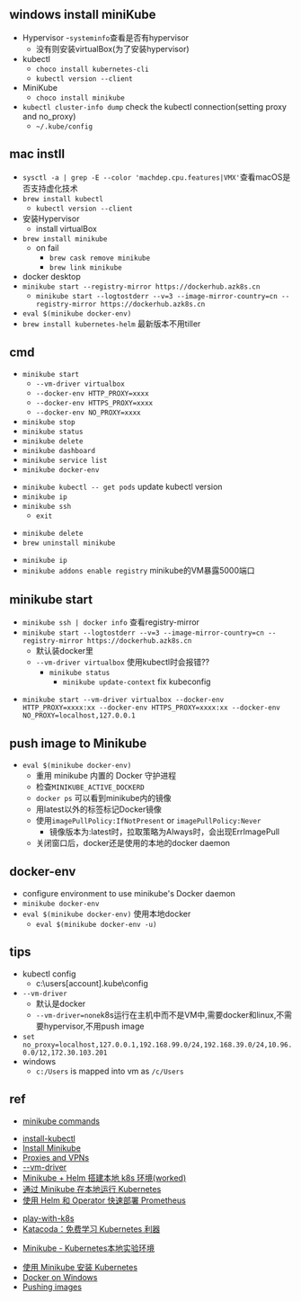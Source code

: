 
## windows install miniKube
+ Hypervisor 
    -`systeminfo`查看是否有hypervisor
    - 没有则安装virtualBox(为了安装hypervisor)
+ kubectl
    - `choco install kubernetes-cli`
    - `kubectl version --client`
+ MiniKube
    - `choco install minikube`
+ `kubectl cluster-info dump` check the kubectl connection(setting proxy and no_proxy)
    - `~/.kube/config`

## mac instll
+ `sysctl -a | grep -E --color 'machdep.cpu.features|VMX'`查看macOS是否支持虚化技术
+ `brew install kubectl`
    - `kubectl version --client`
+ 安装Hypervisor
    - install virtualBox
+ `brew install minikube`
    - on fail
        + `brew cask remove minikube`
        + `brew link minikube`
+ docker desktop
+ `minikube start --registry-mirror https://dockerhub.azk8s.cn`
    + `minikube start --logtostderr --v=3 --image-mirror-country=cn --registry-mirror https://dockerhub.azk8s.cn`
+ `eval $(minikube docker-env)`
+ `brew install kubernetes-helm` 最新版本不用tiller

    
## cmd
+ `minikube start`
    -  `--vm-driver virtualbox`
    - `--docker-env HTTP_PROXY=xxxx`
    - `--docker-env HTTPS_PROXY=xxxx`
    - `--docker-env NO_PROXY=xxxx`
+ `minikube stop`
+ `minikube status`
+ `minikube delete`
+ `minikube dashboard`
+ `minikube service list`
+ `minikube docker-env`
<!-- update -->
+ `minikube kubectl -- get pods` update kubectl version
+ `minikube ip`
+ `minikube ssh`    
    - `exit`
<!-- clean -->
+ `minikube delete`
+ `brew uninstall minikube`
<!-- others -->
+ `minikube ip`
+ `minikube addons enable registry` minikube的VM暴露5000端口

## minikube start
<!-- registry mirror -->
+ `minikube ssh | docker info` 查看registry-mirror
+ `minikube start --logtostderr --v=3 --image-mirror-country=cn --registry-mirror https://dockerhub.azk8s.cn`
    - 默认装docker里
    - `--vm-driver virtualbox` 使用kubectl时会报错??
        + `minikube status`
            - `minikube update-context` fix kubeconfig
<!-- proxy -->
+ `minikube start --vm-driver virtualbox --docker-env HTTP_PROXY=xxxx:xx --docker-env HTTPS_PROXY=xxxx:xx --docker-env NO_PROXY=localhost,127.0.0.1`


## push image to Minikube
+ `eval $(minikube docker-env)`
    - 重用 minikube 内置的 Docker 守护进程
    - 检查`MINIKUBE_ACTIVE_DOCKERD`
    - `docker ps` 可以看到minikube内的镜像
    - 用latest以外的标签标记Docker镜像
    - 使用`imagePullPolicy:IfNotPresent` or `imagePullPolicy:Never`
        + 镜像版本为:latest时，拉取策略为Always时，会出现ErrImagePull
    - 关闭窗口后，docker还是使用的本地的docker daemon


## docker-env
+ configure environment to use minikube's Docker daemon
+ `minikube docker-env`
+ `eval $(minikube docker-env)` 使用本地docker
    - `eval $(minikube docker-env -u)`


## tips
+ kubectl config
    - c:\users\[account]\.kube\config
+ `--vm-driver`
    + 默认是docker
    + `--vm-driver=none`k8s运行在主机中而不是VM中,需要docker和linux,不需要hypervisor,不用push image
+ `set no_proxy=localhost,127.0.0.1,192.168.99.0/24,192.168.39.0/24,10.96.0.0/12,172.30.103.201`
+ windows
    - `c:/Users` is mapped into vm as `/c/Users`



## ref
<!-- cmd -->
+ [minikube commands](https://minikube.sigs.k8s.io/docs/commands/ssh/)
<!-- install -->
+ [install-kubectl](https://kubernetes.io/docs/tasks/tools/install-kubectl/)
+ [Install Minikube](https://kubernetes.io/zh/docs/tasks/tools/install-minikube/)
+ [Proxies and VPNs](https://minikube.sigs.k8s.io/docs/handbook/vpn_and_proxy/)
+ [--vm-driver <driver>](https://kubernetes.io/docs/setup/learning-environment/minikube/#specifying-the-vm-driver)
+ [Minikube + Helm 搭建本地 k8s 环境(worked)](https://zhuanlan.zhihu.com/p/69274854)
+ [通过 Minikube 在本地运行 Kubernetes](https://k8smeetup.github.io/docs/getting-started-guides/minikube/)
+ [使用 Helm 和 Operator 快速部署 Prometheus](https://www.chenshaowen.com/blog/quickly-deploy-prometheus-using-helm-and-operator.html)
<!-- online -->
+ [play-with-k8s](https://labs.play-with-k8s.com/)
+ [Katacoda：免费学习 Kubernetes 利器](https://developer.aliyun.com/article/752183)
<!-- ali -->
+ [Minikube - Kubernetes本地实验环境](https://yq.aliyun.com/articles/221687)
<!-- 技巧 -->
+ [使用 Minikube 安装 Kubernetes](https://kubernetes.io/zh/docs/setup/learning-environment/minikube/#interacting-with-your-cluster)
+ [Docker on Windows](https://minikube.sigs.k8s.io/docs/handbook/registry/)
+ [Pushing images](https://minikube.sigs.k8s.io/docs/handbook/pushing/)